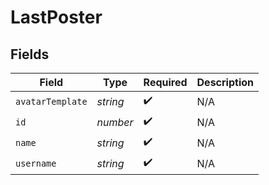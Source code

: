 # LastPoster


## Fields

| Field              | Type               | Required           | Description        |
| ------------------ | ------------------ | ------------------ | ------------------ |
| `avatarTemplate`   | *string*           | :heavy_check_mark: | N/A                |
| `id`               | *number*           | :heavy_check_mark: | N/A                |
| `name`             | *string*           | :heavy_check_mark: | N/A                |
| `username`         | *string*           | :heavy_check_mark: | N/A                |